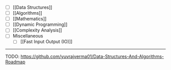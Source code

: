 - [ ] [[Data Structures]]
- [ ] [[Algorithms]]
- [ ] [[Mathematics]]
- [ ] [[Dynamic Programming]]
- [ ] [[Complexity Analysis]]
- [ ] Miscellaneous
	- [ ] [[Fast Input Output (IO)]]

---

TODO: https://github.com/yuvrajverma01/Data-Structures-And-Algorithms-Roadmap